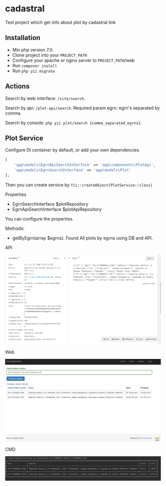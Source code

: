 # cadastral
Test project which get info about plot by cadastral link

## Installation
- Min php version 7.0.
- Clone project into your `PROJECT_PATH`
- Configure your apache or nginx server to `PROJECT_PATH`/web
- Run `composer install`
- Run `php yii migrate`

## Actions
Search by web interface: `/site/search`.

Search by api: `/plot-api/search`. Required param egrn: egrn's separated by comma.

Search by console: `php yii plot/search {comma_separated_egrns}`.

## Plot Service

Configure DI container by default, or add your own dependencies.
```php
[
    'app\models\EgrnApiSearchInterface' => 'app\components\PlotApi',
    'app\models\EgrnSearchInterface' => 'app\models\Plot'
];
```

Then you can create service by `Yii::createObject(PlotService::class)`

Properties
- EgrnSearchInterface $plotRepository
- EgrnApiSearchInterface $plotApiRepository

You can configure the properties.

Methods:
- getByEgrn(array $egrns). Found All plots by egrns using DB and API.

API

![Api](https://github.com/DmitryKostik/cadastral/blob/master/blob/Cadast%20API.png?raw=true)

Web

![Web](https://github.com/DmitryKostik/cadastral/blob/master/blob/Cadastr%20Web.png?raw=true)

CMD

![Command line](https://github.com/DmitryKostik/cadastral/blob/master/blob/Cadastr%20Console.png?raw=true)




